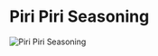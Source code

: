 # Piri Piri Seasoning

![Piri Piri Seasoning](https://upload.wikimedia.org/wikipedia/commons/thumb/2/22/Chicken_Piripiri%2C26_July_2015_%286%29.JPG/640px-Chicken_Piripiri%2C26_July_2015_%286%29.JPG)

